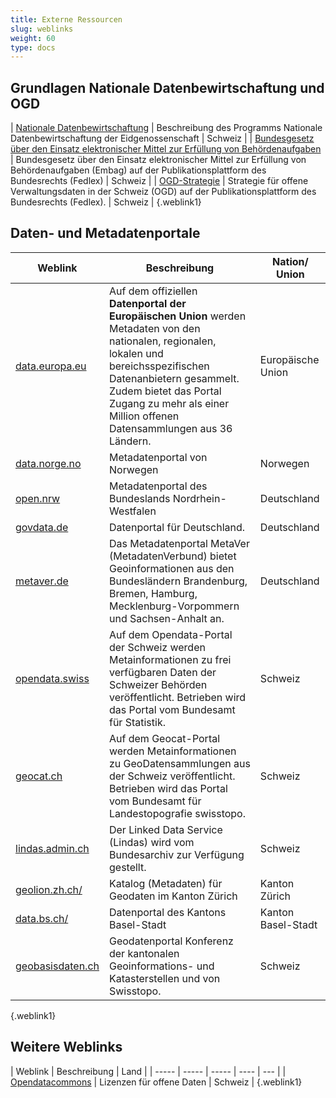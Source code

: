 ```yaml
---
title: Externe Ressourcen
slug: weblinks
weight: 60
type: docs
---
```


## Grundlagen Nationale Datenbewirtschaftung und OGD
| [Nationale Datenbewirtschaftung](https://www.bfs.admin.ch/bfs/de/home/nadb/nadb.html) | Beschreibung des Programms Nationale Datenbewirtschaftung der Eidgenossenschaft | Schweiz |
| [Bundesgesetz über den Einsatz elektronischer Mittel zur Erfüllung von Behördenaufgaben](https://www.fedlex.admin.ch/eli/fga/2023/787/de) | Bundesgesetz über den Einsatz elektronischer Mittel zur Erfüllung von Behördenaufgaben (Embag) auf der Publikationsplattform des Bundesrechts (Fedlex) | Schweiz |
| [OGD-Strategie](https://fedlex.data.admin.ch/eli/fga/2019/125) | Strategie für offene Verwaltungsdaten in der Schweiz (OGD) auf der Publikationsplattform des Bundesrechts (Fedlex).  | Schweiz |
{.weblink1}

## Daten- und Metadatenportale
| Weblink | Beschreibung | Nation/ Union |
| ----- | ----- | ----- | 
| [data.europa.eu](https://data.europa.eu) | Auf dem offiziellen __Datenportal der Europäischen Union__ werden Metadaten von den nationalen, regionalen, lokalen und bereichsspezifischen Datenanbietern gesammelt. Zudem bietet das Portal Zugang zu mehr als einer Million offenen Datensammlungen aus 36 Ländern. | Europäische Union |
| [data.norge.no](https://data.norge.no/) | Metadatenportal von Norwegen | Norwegen |
| [open.nrw](https://open.nrw/) | Metadatenportal des Bundeslands Nordrhein-Westfalen | Deutschland |
| [govdata.de](https://www.govdata.de) | Datenportal für Deutschland. | Deutschland |
| [metaver.de](https://metaver.de) | Das Metadatenportal MetaVer (MetadatenVerbund) bietet Geoinformationen aus den Bundesländern Brandenburg, Bremen, Hamburg, Mecklenburg-Vorpommern und Sachsen-Anhalt an. | Deutschland |
| [opendata.swiss](https://opendata.swiss) | Auf dem Opendata-Portal der Schweiz werden Metainformationen zu frei verfügbaren Daten der Schweizer Behörden veröffentlicht. Betrieben wird das Portal vom Bundesamt für Statistik. | Schweiz |
| [geocat.ch](https://geocat.ch) | Auf dem Geocat-Portal werden Metainformationen zu GeoDatensammlungen aus der Schweiz veröffentlicht. Betrieben wird das Portal vom Bundesamt für Landestopografie swisstopo. | Schweiz |
| [lindas.admin.ch](https://lindas.admin.ch) | Der Linked Data Service (Lindas) wird vom Bundesarchiv zur Verfügung gestellt. | Schweiz |
| [geolion.zh.ch/](https://geolion.zh.ch/) | Katalog (Metadaten) für Geodaten im Kanton Zürich | Kanton Zürich |
| [data.bs.ch/](https://data.bs.ch/) | Datenportal des Kantons Basel-Stadt | Kanton Basel-Stadt |
| [geobasisdaten.ch](https://geobasisdaten.ch) | Geodatenportal Konferenz der kantonalen Geoinformations­- und Katasterstellen und von Swisstopo. | Schweiz |
{.weblink1}

## Weitere Weblinks
| Weblink | Beschreibung | Land |
| ----- | ----- | ----- | ---- | --- |
| [Opendatacommons](https://opendatacomons.org) | Lizenzen für offene Daten  | Schweiz |
{.weblink1}